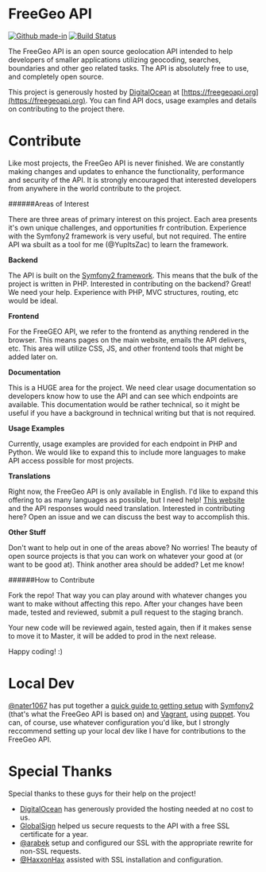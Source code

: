FreeGeo API
===

[![Github made-in](https://img.shields.io/badge/Made_In-Berlin-green.svg)](#) [![Build Status](https://travis-ci.org/YupItsZac/FreeGeoAPI.svg?branch=master)](https://travis-ci.org/YupItsZac/FreeGeoAPI)

The FreeGeo API is an open source geolocation API intended to help developers of smaller applications utilizing geocoding, searches, boundaries and other geo related tasks. The API is absolutely free to use, and completely open source.

This project is generously hosted by [DigitalOcean](http://www.digitalocean.com) at [https://freegeoapi.org](https://freegeoapi.org). You can find API docs, usage examples and details on contributing to the project there.

Contribute
===

Like most projects, the FreeGeo API is never finished. We are constantly making changes and updates to enhance the functionality, performance and security of the API. It is strongly encouraged that interested developers from anywhere in the world contribute to the project. 

######Areas of Interest

There are three areas of primary interest on this project. Each area presents it's own unique challenges, and opportunities fr contribution. Experience with the Symfony2 framework is very useful, but not required. The entire API wa sbuilt as a tool for me (@YupItsZac) to learn the framework. 

**Backend** 

The API is built on the [Symfony2 framework](https://symfony.com/doc/current/index.html). This means that the bulk of the project is written in PHP. Interested in contributing on the backend? Great! We need your help. Experience with PHP, MVC structures, routing, etc would be ideal.

**Frontend**

For the FreeGEO API, we refer to the frontend as anything rendered in the browser. This means pages on the main website, emails the API delivers, etc. This area will utilize CSS, JS, and other frontend tools that might be added later on. 

**Documentation**

This is a HUGE area for the project. We need clear usage documentation so developers know how to use the API and can see which endpoints are available. This documentation would be rather technical, so it might be useful if you have a background in technical writing but that is not required. 

**Usage Examples**

Currently, usage examples are provided for each endpoint in PHP and Python. We would like to expand this to include more languages to make API access possible for most projects. 

**Translations**

Right now, the FreeGeo API is only available in English. I'd like to expand this offering to as many languages as possible, but I need help! [This website](http://freegeo.yupitszac.com) and the API responses would need translation. Interested in contributing here? Open an issue and we can discuss the best way to accomplish this.


**Other Stuff**

Don't want to help out in one of the areas above? No worries! The beauty of open source projects is that you can work on whatever your good at (or want to be good at). Think another area should be added? Let me know!


######How to Contribute

Fork the repo! That way you can play around with whatever changes you want to make without affecting this repo. After your changes have been made, tested and reviewed, submit a pull request to the staging branch. 

Your new code will be reviewed again, tested again, then if it makes sense to move it to Master, it will be added to prod in the next release.

Happy coding! :)

Local Dev
===

[@nater1067](http://github.com/nater1067) has put together a [quick guide to getting setup](http://nater1067.github.io/blog/2014/08/25/spinning-up-symfony-2-development-environments-with-vagrant/) with [Symfony2](https://symfony.com/doc/current/index.html) (that's what the FreeGeo API is based on) and [Vagrant](http://www.vagrantup.com), using [puppet](https://puppetlabs.com/puppet/). You can, of course, use whatever configuration you'd like, but I strongly reccommend setting up your local dev like I have for contributions to the FreeGeo API. 


Special Thanks
===

Special thanks to these guys for their help on the project!

- [DigitalOcean](http://www.digitalocean.com) has generously provided the hosting needed at no cost to us.
- [GlobalSign](http://www.globalsign.com) helped us secure requests to the API with a free SSL certificate for a year.
- [@arabek](http://www.github.com/arabek) setup and configured our SSL with the appropriate rewrite for non-SSL requests.
- [@HaxxonHax](http://www.github.com/HaxxonHax) assisted with SSL installation and configuration.



